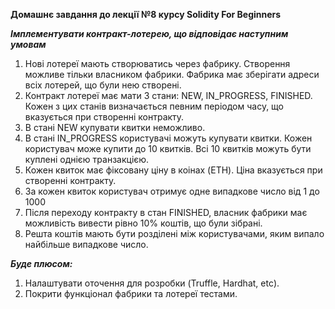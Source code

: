 **Домашнє завдання до лекції №8 курсу Solidity For Beginners**

***Імплементувати контракт-лотерею, що відповідає наступним умовам***
1. Нові лотереї мають створюватись через фабрику. Створення можливе тільки власником фабрики. Фабрика має зберігати адреси всіх лотерей, що були нею створені.
2. Контракт лотереї має мати 3 стани: NEW, IN_PROGRESS, FINISHED. Кожен з цих станів визначається певним періодом часу, що вказується при створенні контракту.
3. В стані NEW купувати квитки неможливо.
4. В стані IN_PROGRESS користувачі можуть купувати квитки. Кожен користувач може купити до 10 квитків. Всі 10 квитків можуть бути куплені однією транзакцією.
5. Кожен квиток має фіксовану ціну в коінах (ETH). Ціна вказується при створенні контракту.
6. За кожен квиток користувач отримує одне випадкове число від 1 до 1000
7. Після переходу контракту в стан FINISHED, власник фабрики має можливість вивести рівно 10% коштів, що були зібрані. 
8. Решта коштів мають бути розділені між користувачами, яким випало найбільше випадкове число.

***Буде плюсом:***
1. Налаштувати оточення для розробки (Truffle, Hardhat, etc).
2. Покрити функціонал фабрики та лотереї тестами.
